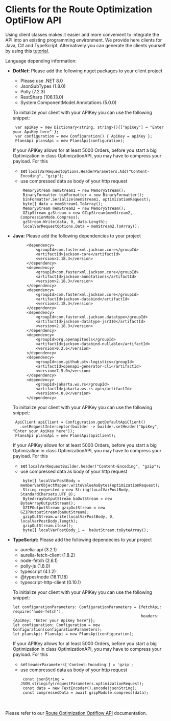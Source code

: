# Clients for the Route Optimization OptiFlow API

Using client classes makes it easier and more convenient to integrate the API into an existing programming environment. We provide here clients for Java, C# and TypeScript. Alternatively you can generate the clients yourself by using this [tutorial](https://developer.myptv.com/en/resources/tutorials/general/how-generate-clients-ptv-developer-apis).


Language depending information:
* **DotNet:** Please add the following nuget packages to your client project
  * Please use .NET 8.0
  * JsonSubTypes (1.8.0)
  * Polly (7.2.3)
  * RestSharp (106.13.0)
  * System.ComponentModel.Annotations (5.0.0)
  
  To initialize your client with your APIKey you can use the following snippet:
    ```
     var apiKey = new Dictionary<string, string>(){["apiKey"] = "Enter your ApiKey here" };
     var configuration = new Configuration() { ApiKey = apiKey };
     PlansApi plansApi = new PlansApi(configuration);
    ```
  If your APIKey allows for at least 5000 Orders, before you start a big Optimization in class OptimizationAPI, you may have to compress your payload. For this
    * set ``` localVarRequestOptions.HeaderParameters.Add("Content-Encoding", "gzip"); ```
    * use compressed data as body of your http request
      ```
       MemoryStream memStream1 = new MemoryStream();
       BinaryFormatter binFormatter = new BinaryFormatter();
       binFormatter.Serialize(memStream1, optimizationRequest);
       byte[] data = memStream1.ToArray();
       MemoryStream memStream2 = new MemoryStream();
       GZipStream gzStream = new GZipStream(memStream2, CompressionMode.Compress);
       gzStream.Write(data, 0, data.Length);
       localVarRequestOptions.Data = memStream2.ToArray();
      ```

* **Java:** Please add the following dependencies to your project
  ```   <dependencies>
        <dependency>
            <groupId>com.fasterxml.jackson.core</groupId>
            <artifactId>jackson-core</artifactId>
            <version>2.18.3</version>
        </dependency>
        <dependency>
            <groupId>com.fasterxml.jackson.core</groupId>
            <artifactId>jackson-annotations</artifactId>
            <version>2.18.3</version>
        </dependency>
        <dependency>
            <groupId>com.fasterxml.jackson.core</groupId>
            <artifactId>jackson-databind</artifactId>
            <version>2.18.3</version>
        </dependency>
        <dependency>
            <groupId>com.fasterxml.jackson.datatype</groupId>
            <artifactId>jackson-datatype-jsr310</artifactId>
            <version>2.18.3</version>
        </dependency>
        <dependency>
            <groupId>org.openapitools</groupId>
            <artifactId>jackson-databind-nullable</artifactId>
            <version>0.2.6</version>
        </dependency>
        <dependency>
            <groupId>com.github.ptv-logistics</groupId>
            <artifactId>openapi-generator-cli</artifactId>
            <version>7.5.0</version>
        </dependency>
        <dependency>
            <groupId>jakarta.ws.rs</groupId>
            <artifactId>jakarta.ws.rs-api</artifactId>
            <version>4.0.0</version>
        </dependency>
  ```       
   To initialize your client with your APIKey you can use the following snippet:
    ```
     ApiClient apiClient = Configuration.getDefaultApiClient()
       .setRequestInterceptor(builder -> builder.setHeader("ApiKey", "Enter your ApiKey here"));
     PlansApi plansApi = new PlansApi(apiClient);
    ```
   If your APIKey allows for at least 5000 Orders, before you start a big Optimization in class OptimizationAPI, you may have to compress your payload. For this
    * set ``` localVarRequestBuilder.header("Content-Encoding", "gzip"); ```
    * use compressed data as body of your http request
      ```
       byte[] localVarPostBody = memberVarObjectMapper.writeValueAsBytes(optimizationRequest);
       String requested = new String(localVarPostBody, StandardCharsets.UTF_8);
       ByteArrayOutputStream baOutStream = new ByteArrayOutputStream();
       GZIPOutputStream gzipOutStream = new GZIPOutputStream(baOutStream);
       gzipOutStream.write(localVarPostBody, 0, localVarPostBody.length);
       gzipOutStream.close();
       byte[] localVarPostBody_1 =  baOutStream.toByteArray();
      ```

* **TypeScript:** Please add the following dependecies to your project
  * aurelia-api (3.2.1)
  * aurelia-fetch-client (1.8.2)
  * node-fetch (2.6.1)
  * polly-js (1.8.0)
  * typescript (4.1.2)
  * @types/node (18.11.18)
  * typescript-http-client (0.10.1)
  
  
  To initialize your client with your APIKey you can use the following snippet:
    ```
    let configurationParameters: ConfigurationParameters = {fetchApi: require('node-fetch'),
                                                            headers: {ApiKey: "Enter your ApiKey here"}};
    let configuration: Configuration = new Configuration(configurationParameters);
    let plansApi: PlansApi = new PlansApi(configuration);
    ```
  If your APIKey allows for at least 5000 Orders, before you start a big Optimization in class OptimizationAPI, you may have to compress your payload. For this
    * set ``` headerParameters['Content-Encoding'] = 'gzip'; ```
    * use compressed data as body of your http request
      ```
       const jsonString = JSON.stringify(requestParameters.optimizationRequest);
       const data = new TextEncoder().encode(jsonString);
       const compressedData = await gzipModule.compress(data);
      ```

 &nbsp;  
 &nbsp;  
 Please refer to our [Route Optimization Optiflow API](https://developer.myptv.com/en/documentation/route-optimization-optiflow-api-experimental/quick-start-route-optimization-optiflow) documentation.
